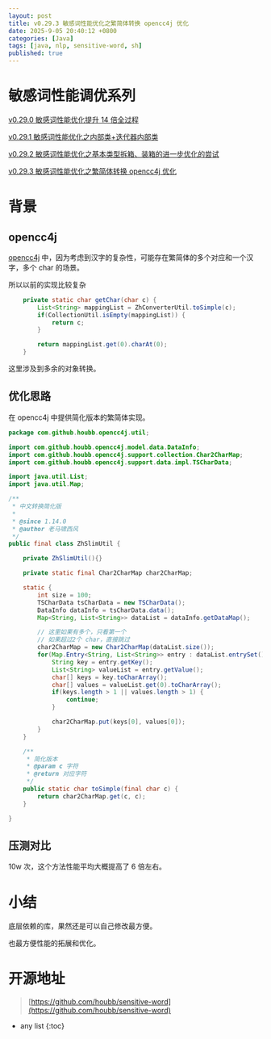```yaml
---
layout: post
title: v0.29.3 敏感词性能优化之繁简体转换 opencc4j 优化
date: 2025-9-05 20:40:12 +0800
categories: [Java]
tags: [java, nlp, sensitive-word, sh]
published: true
---
```


# 敏感词性能调优系列

[v0.29.0 敏感词性能优化提升 14 倍全过程](https://houbb.github.io/2025/08/29/sensitive-word-why-so-slow)

[v0.29.1 敏感词性能优化之内部类+迭代器内部类](https://houbb.github.io/2025/09/05/sensitive-word-v0.29.1-opt-init-iter)

[v0.29.2 敏感词性能优化之基本类型拆箱、装箱的进一步优化的尝试](https://houbb.github.io/2025/09/05/sensitive-word-v0.29.2-basic-type-opt)

[v0.29.3 敏感词性能优化之繁简体转换 opencc4j 优化](https://houbb.github.io/2025/08/29/sensitive-word-v0.29.3-opencc4j-opt)

# 背景

## opencc4j

[opencc4j](https://github.com/houbb/opencc4j) 中，因为考虑到汉字的复杂性，可能存在繁简体的多个对应和一个汉字，多个 char 的场景。

所以以前的实现比较复杂

```java
    private static char getChar(char c) {
        List<String> mappingList = ZhConverterUtil.toSimple(c);
        if(CollectionUtil.isEmpty(mappingList)) {
            return c;
        }

        return mappingList.get(0).charAt(0);
    }
```

这里涉及到多余的对象转换。

## 优化思路

在 opencc4j 中提供简化版本的繁简体实现。

```java
package com.github.houbb.opencc4j.util;

import com.github.houbb.opencc4j.model.data.DataInfo;
import com.github.houbb.opencc4j.support.collection.Char2CharMap;
import com.github.houbb.opencc4j.support.data.impl.TSCharData;

import java.util.List;
import java.util.Map;

/**
 * 中文转换简化版
 *
 * @since 1.14.0
 * @author 老马啸西风
 */
public final class ZhSlimUtil {

    private ZhSlimUtil(){}

    private static final Char2CharMap char2CharMap;

    static {
        int size = 100;
        TSCharData tsCharData = new TSCharData();
        DataInfo dataInfo = tsCharData.data();
        Map<String, List<String>> dataList = dataInfo.getDataMap();

        // 这里如果有多个，只看第一个
        // 如果超过2个 char，直接跳过
        char2CharMap = new Char2CharMap(dataList.size());
        for(Map.Entry<String, List<String>> entry : dataList.entrySet()) {
            String key = entry.getKey();
            List<String> valueList = entry.getValue();
            char[] keys = key.toCharArray();
            char[] values = valueList.get(0).toCharArray();
            if(keys.length > 1 || values.length > 1) {
                continue;
            }

            char2CharMap.put(keys[0], values[0]);
        }
    }

    /**
     * 简化版本
     * @param c 字符
     * @return 对应字符
     */
    public static char toSimple(final char c) {
        return char2CharMap.get(c, c);
    }

}
```

## 压测对比

10w 次，这个方法性能平均大概提高了 6 倍左右。

# 小结

底层依赖的库，果然还是可以自己修改最方便。

也最方便性能的拓展和优化。

# 开源地址

> [https://github.com/houbb/sensitive-word](https://github.com/houbb/sensitive-word)

* any list
{:toc}